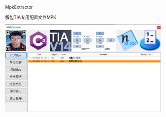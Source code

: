 MpkExtractor

解包TIA专用配置文件MPK

![](https://raw.githubusercontent.com/yanzixiang/YZX.TIA/master/images/MpkExtractor.PNG)

